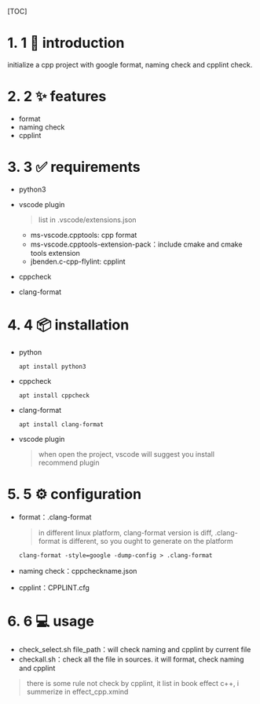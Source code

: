[TOC]

# 1. 1 📌 introduction

initialize a cpp project with google format, naming check and cpplint check.

# 2. 2 ✨ features
* format 
* naming check
* cpplint

# 3. 3 ✅ requirements
* python3

* vscode plugin
  > list in .vscode/extensions.json
  * ms-vscode.cpptools: cpp format
  * ms-vscode.cpptools-extension-pack：include cmake and cmake tools extension
  * jbenden.c-cpp-flylint: cpplint

* cppcheck 

* clang-format

# 4. 4 📦 installation
* python
  ~~~
  apt install python3
  ~~~
* cppcheck 
  ~~~
  apt install cppcheck
  ~~~

* clang-format
  ~~~
  apt install clang-format
  ~~~

* vscode plugin
  > when open the project, vscode will suggest you install recommend plugin


# 5. 5 ⚙️ configuration

* format：.clang-format
  > in different linux platform, clang-format version is diff, .clang-format is different, so you ought to generate on the platform
  ~~~
  clang-format -style=google -dump-config > .clang-format
  ~~~

* naming check：cppcheckname.json

* cpplint：CPPLINT.cfg


# 6. 6 💻 usage

* check_select.sh file_path：will check naming and cpplint by current file
* checkall.sh：check all the file in sources. it will format, check naming and cpplint


> there is some rule not check by cpplint, it list in book effect c++, i summerize in effect_cpp.xmind